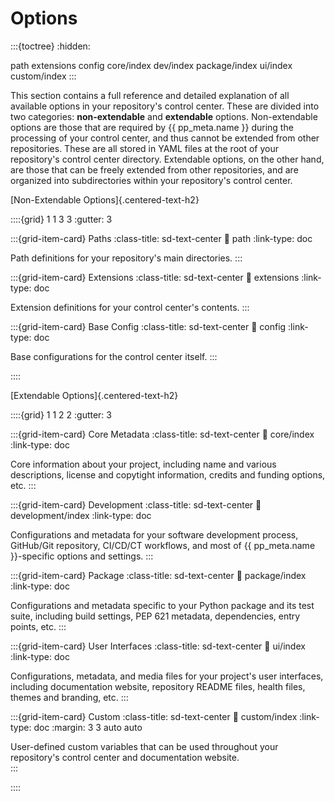 # Options

:::{toctree}
:hidden:

path
extensions
config
core/index
dev/index
package/index
ui/index
custom/index
:::


This section contains a full reference and detailed explanation of all
available options in your repository's control center.
These are divided into two categories: **non-extendable** and **extendable** options.
Non-extendable options are those that are required by {{ pp_meta.name }}
during the processing of your control center, and thus cannot be extended from other repositories.
These are all stored in YAML files at the root of your repository's control center directory.
Extendable options, on the other hand, are those that can be freely extended from other repositories,
and are organized into subdirectories within your repository's control center.

[Non-Extendable Options]{.centered-text-h2}

::::{grid} 1 1 3 3
:gutter: 3

:::{grid-item-card} Paths
:class-title: sd-text-center
:link: path
:link-type: doc

Path definitions for your repository's main directories.
:::

:::{grid-item-card} Extensions
:class-title: sd-text-center
:link: extensions
:link-type: doc

Extension definitions for your control center's contents.
:::

:::{grid-item-card} Base Config
:class-title: sd-text-center
:link: config
:link-type: doc

Base configurations for the control center itself.
:::

::::


[Extendable Options]{.centered-text-h2}

::::{grid} 1 1 2 2
:gutter: 3

:::{grid-item-card} Core Metadata
:class-title: sd-text-center
:link: core/index
:link-type: doc

Core information about your project,
including name and various descriptions,
license and copytight information,
credits and funding options, etc.
:::

:::{grid-item-card} Development
:class-title: sd-text-center
:link: development/index
:link-type: doc

Configurations and metadata
for your software development process,
GitHub/Git repository, CI/CD/CT workflows,
and most of {{ pp_meta.name }}-specific options and settings.
:::

:::{grid-item-card} Package
:class-title: sd-text-center
:link: package/index
:link-type: doc

Configurations and metadata specific to your Python package and its test suite,
including build settings, PEP 621 metadata, dependencies, entry points, etc.
:::

:::{grid-item-card} User Interfaces
:class-title: sd-text-center
:link: ui/index
:link-type: doc

Configurations, metadata, and media files for your project's user interfaces,
including documentation website, repository README files, health files, themes and branding, etc.
:::

:::{grid-item-card} Custom
:class-title: sd-text-center
:link: custom/index
:link-type: doc
:margin: 3 3 auto auto

User-defined custom variables that can be used
throughout your repository's control center and documentation website.  
:::

::::
